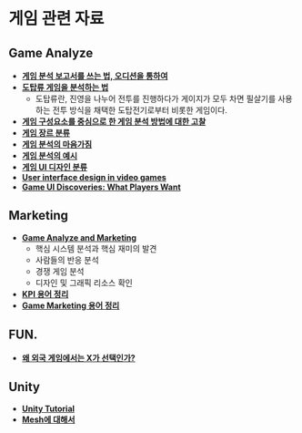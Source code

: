 # 게임 관련 자료

## Game Analyze
- [**게임 분석 보고서를 쓰는 법, 오디션을 통하여**](https://gameqa.tistory.com/55)
- [**도탑류 게임을 분석하는 법**](https://www.thisisgame.com/webzine/gameevent/nboard/227/?n=61823)
  - 도탑류란, 진영을 나누어 전투를 진행하다가 게이지가 모두 차면 필살기를 사용하는 전투 방식을 채택한 도탑전기로부터 비롯한 게임이다.
- [**게임 구성요소를 중심으로 한 게임 분석 방법에 대한 고찰**](https://www.koreascience.or.kr/article/JAKO201532434264009.pdf)
- [**게임 장르 분류**](http://blog.daum.net/jcodeno1best/9?category=868849)
- [**게임 분석의 마음가짐**](https://ppss.kr/archives/8668)
- [**게임 분석의 예시**](https://hiprock.tistory.com/169)
- [**게임 UI 디자인 분류**](https://bokyungkim.tistory.com/2)
- [**User interface design in video games**](https://www.gamasutra.com/blogs/AnthonyStonehouse/20140227/211823/User_interface_design_in_video_games.php)
- [**Game UI Discoveries: What Players Want**](https://www.gamasutra.com/view/feature/132674/game_ui_discoveries_what_players_.php)

## Marketing
- [**Game Analyze and Marketing**](https://brunch.co.kr/@woozooin/112)
  - 핵심 시스템 분석과 핵심 재미의 발견
  - 사람들의 반응 분석
  - 경쟁 게임 분석
  - 디자인 및 그래픽 리소스 확인
- [**KPI 용어 정리**](http://blog.daum.net/jcodeno1best/10?category=868849)
- [**Game Marketing 용어 정리**](http://blog.daum.net/jcodeno1best/11?category=868849)

## FUN.
- [**왜 외국 게임에서는 X가 선택인가?**](https://post.naver.com/viewer/postView.nhn?volumeNo=30477839&memberNo=1523821)

## Unity
- [**Unity Tutorial**](https://unity.com/kr/how-to/beginner/5-unity-tutorials-new-game-developers)
- [**Mesh에 대해서**](https://grayt.tistory.com/171)
